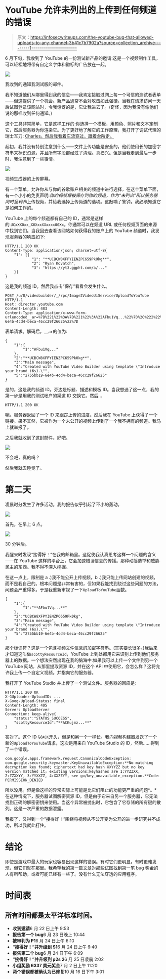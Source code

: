 # YouTube 允许未列出的上传到任何频道的错误

> 原文：<https://infosecwriteups.com/the-youtube-bug-that-allowed-uploads-to-any-channel-3b41c7b7902a?source=collection_archive---------1----------------------->

6 月下旬，我收到了 YouTube 的一份测试新产品的邀请:这是一个视频制作工具，可以轻松地将带有自定义字体和徽标的广告放在一起。

![](img/3837506d4d69d3285e9a19c8eb86c458.png)

我收到的通知我测试版的邮件。

我不知道他们从哪里得到我的信息——我肯定接触过网上每一个可信的测试者表单——但这提供了一个机会。新产品通常不会对攻击如此强硬。当我在请求访问一天后试图登录该网站时，令我惊讶的是，它让我进去了。(奇怪，因为我没有像他们说的那样收到任何通知。)

这个工具非常简单，它是这样工作的:你选择一个模板，用颜色、照片和文本定制它，然后服务器为你渲染它。为了更好地了解它的工作原理，我打开了调试代理的瑞士军刀: [Charles。然后我看着车流穿过，跟着台阶走。](https://www.charlesproxy.com/)

起初，我并没有特别注意到什么——文件上传功能是安全的，他们使用长的加密字符串来标识资源，并且所有字段都经过了清理。真扫兴。但是当我走到最后一步时，我注意到了一些事情。

![](img/ba649f08e85efc5481e0857b09dc30b7.png)

视频生成器的上传屏幕。

有一个菜单，允许你从与你的谷歌账户相关的频道中进行选择，在这个菜单下面，有一个小小的免责声明:*你的视频将被保存到你的频道，作为“未列出”*所以服务器同时呈现*和*上传视频，并给我选择上传频道的选项。这敲响了警钟。我必须知道它是如何工作的。

YouTube 上的每个频道都有自己的 ID，通常是这样的:`UCxXX0xx_X0XxxXXxxxx00Xx`。你通常可以在频道 URL 或任何视频页面的来源中找到它们。当我回去查看该网站如何获得我的账户上的 YouTube 频道时，我发现服务器的响应如下:

```
HTTP/1.1 200 OK
Content-Type: application/json; charset=utf-8{
    "1": [{
            "1": "**UCBCW8XFPYIENZPC659Pk0kg**",
            "2": "Ryan Kovatch",
            "3": "https://yt3.ggpht.com/a/..."
    }]
}
```

这是我的频道 ID。然后我点击“保存”看看会发生什么。

```
POST /u/0/videobuilder/_/rpc/Image2VideoUiService/UploadToYouTube HTTP/1.1
Host: director.youtube.com
Content-Length: 483
Content-Type: application/x-www-form-urlencoded__ar=%7B%221%22%3A%7B%221%22%3A%22AFbu1Vq...%22%7D%2C%222%22%3A%22UCBCW8XFPYIENZPC659Pk0kg%22%2C%223%22%3A%221%22%2C%224%22%3A%22Created+with+YouTube+Video+Builder+using+template+%5C%22Introduce+your+brand+%286s%29.%5C%22%22%2C%225%22%3A%222755bb19-6e4b-4cd4-beca-46cc29f26625%22%7D
```

表单请求。解码后，`__ar`的值为:

```
{
    "1":{
        "1":"AFbu1Vq..."
    },
    "2":"**UCBCW8XFPYIENZPC659Pk0kg**",
    "3":"Main message",
    "4":"Created with YouTube Video Builder using template \"Introduce your brand (6s).\"",
    "5":"2755bb19-6e4b-4cd4-beca-46cc29f26625"
}
```

是的，这是我的频道 ID。旁边是标题、描述和模板 ID。当我想通了这一点，我的第一步是用我的测试帐户的渠道 ID 交换它。然后…

```
HTTP/1.1 200 OK
```

嘣。服务器返回了一个 ID 来跟踪上传的进度，然后我在 YouTube 上获得了一个链接。果不其然，它被作为一个未公开的视频上传到了一个我不拥有的频道。我马上就举报了。

之后我就收到了这封邮件，好吧。

![](img/6a1aa8f9847ab8b9bd7505dc37d409cf.png)

不会吧，真的吗？

然后我就去睡觉了。

# 第二天

凌晨时分发生了许多活动。我的报告似乎引起了不小的轰动。

![](img/53b22963025c18fbc5769ca8f6451118.png)

首先，在早上 6 点。

![](img/53f8273706f9b018bc6b6f841b3a96ac.png)

30 分钟后。

我醒来时发现“接得好！”在我的邮箱里。这促使我认真思考这样一个问题的含义——在 YouTube 这样的平台上，它会加速错误信息的传播。那种动摇选举和威胁民主的东西。我不得不深入挖掘。

在这一点上，限制是 a .)我不能公开上传视频，b .)我只能上传网站创建的视频，而不是我自己的。根本问题是非常有害的，但如果我能找到绕过这些问题的方法，问题会严重得多。于是我重新审视了一下`UploadToYouTube`函数。

```
{
    "1":{
        "1":"**AFbu1Vq...**"
    },
    "2":"UCBCW8XFPYIENZPC659Pk0kg",
    "3":"Main message",
    "4":"Created with YouTube Video Builder using template \"Introduce your brand (6s).\"",
    "5":"2755bb19-6e4b-4cd4-beca-46cc29f26625"
}
```

那个标识符？这是一个包含视频文件信息的加密字符串。(其实要长很多。)我后来才知道这叫做`scottyResourceId`，YouTube 上到处都用它来识别上传到他们服务器上的数据。一个想法突然出现在我的脑海中:如果我可以上传一个文件到另一个 YouTube 网站，从那里提取资源 ID，并在这个 API 中使用它，会怎么样？这将允许我上传一个自定义视频，并指向它的服务器。

我打开了 YouTube Studio 并上传了一个测试文件。服务器的回应是:

```
HTTP/1.1 200 OK
X-GUploader-UploadID: ...
X-Goog-Upload-Status: final
Content-Length: 405
Server: UploadServer
Connection: keep-alive{
    "status":"STATUS_SUCCESS",
    "scottyResourceId":"**ACKujmz...**"
}
```

答对了。这个 ID 以`ACK`开头，但是和另一个一样长。我向视频构建器发送了一个新的`UploadToYouTube`请求，这次是用来自 YouTube Studio 的 ID，然后……得到了一个错误。

```
com.google.apps.framework.request.CanonicalCodeException:
com.google.security.keymaster.KeyUnavailableException:**No matching decryption key found; ciphertext had key hash XXYYZZ but no key version matched it; existing versions:keyhashes are 1:YYZZXX, 2:ZZXXYY, 3:YYXXZZ, 4:XXZZYY, see go/key_unavailable_exception.**Code: PERMISSION_DENIED
```

所以没用。但是像这样的异常实际上可能是比它们阻止的功能更严重的问题*。*在这种情况下，服务器试图解密资源 ID，但是由于它来自另一个服务器，它无法找到正确的解密密钥来使用。当这个异常被抛出时，它包含了它存储的所有键的散列。这是一次严重的数据泄露。

我报了，又得到一个“接得好！”围绕将视频从不公开变为公开的进一步研究并不成功，所以我就此打住。

# 结论

即使是游戏中最大的玩家也容易出现这样的错误。有时它们更明显，有时更难发现，但它们就在那里。我希望我的第一篇文章对那些试图找到第一笔 bug 奖金的人有所帮助，或者可能已经有一些了。没有什么无法穿透的应用程序。

# 时间表

## 所有时间都是太平洋标准时间。

*   **收到邀请**6 月 22 日上午 9:53
*   **报告第一个 bug**6 月 23 日晚上 10:44
*   **被审判为 P1**6 月 24 日上午 6:10
*   **“接得好！”并升级到 S1**6 月 24 日上午 6:40
*   **报告第二个 bug**6 月 24 日下午 6:09
*   **“接得好！”并升级到 p2s 2**6 月 25 日凌晨 2:02
*   **小组奖励 6337 美元奖金**7 月 2 日上午 11:20
*   **两个错误都被确认为已修复**10 月 16 日下午 3:01